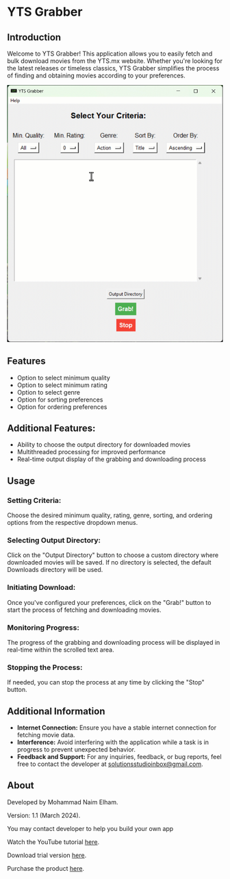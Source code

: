 <h1> YTS Grabber</h1>

<h2> Introduction </h2>

Welcome to YTS Grabber! This application allows you to easily fetch and bulk download movies from the YTS.mx website. Whether you're looking for the latest releases or timeless classics, YTS Grabber simplifies the process of finding and obtaining movies according to your preferences.

![Alt Text](YTSGrabber.gif)


<h2> Features </h2>

<ul>
  <li>Option to select minimum quality</li>
  <li>Option to select minimum rating</li>
  <li>Option to select genre</li>
  <li>Option for sorting preferences</li>
  <li>Option for ordering preferences</li>
</ul>

<h2>Additional Features:</h2>
<ul>
  <li>Ability to choose the output directory for downloaded movies</li>
  <li>Multithreaded processing for improved performance</li>
  <li>Real-time output display of the grabbing and downloading process</li>
</ul>

<h2>Usage</h2>

<h3>Setting Criteria:</h3>
<p>Choose the desired minimum quality, rating, genre, sorting, and ordering options from the respective dropdown menus.</p>

<h3>Selecting Output Directory:</h3>
<p>Click on the "Output Directory" button to choose a custom directory where downloaded movies will be saved. If no directory is selected, the default Downloads directory will be used.</p>

<h3>Initiating Download:</h3>
<p>Once you've configured your preferences, click on the "Grab!" button to start the process of fetching and downloading movies.</p>

<h3>Monitoring Progress:</h3>
<p>The progress of the grabbing and downloading process will be displayed in real-time within the scrolled text area.</p>

<h3>Stopping the Process:</h3>
<p>If needed, you can stop the process at any time by clicking the "Stop" button.</p>

<h2>Additional Information</h2>
<ul>
  <li><strong>Internet Connection:</strong> Ensure you have a stable internet connection for fetching movie data.</li>
  <li><strong>Interference:</strong> Avoid interfering with the application while a task is in progress to prevent unexpected behavior.</li>
  <li><strong>Feedback and Support:</strong> For any inquiries, feedback, or bug reports, feel free to contact the developer at <a href="mailto:solutionsstudioinbox@gmail.com">solutionsstudioinbox@gmail.com</a>.</li>
</ul>

<h2>About</h2>
<p>Developed by Mohammad Naim Elham.</p>
<p>Version: 1.1 (March 2024).</p>
<p>You may contact developer to help you build your own app</p>


<p>Watch the YouTube tutorial <a href="https://youtu.be/TsZ38iuygDk">here</a>.</p>
<p>Download trial version <a href="https://drive.google.com/file/d/1kw_WpyMiYyuoGceFwsdDOAn02hMI43h6/view?usp=drive_link">here</a>.</p>

<p>Purchase the product <a href="https://naimelham.gumroad.com/l/ytsgrabber">here</a>.</p>

